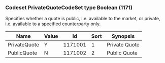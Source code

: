 ### Codeset PrivateQuoteCodeSet type Boolean (1171)

Specifies whether a quote is public, i.e. available to the market, or private, i.e. available to a specified counterparty only.

| Name         | Value | Id      | Sort | Synopsis      |
|--------------|-------|---------|------|---------------|
| PrivateQuote | Y     | 1171001 | 1    | Private Quote |
| PublicQuote  | N     | 1171002 | 2    | Public Quote  |

